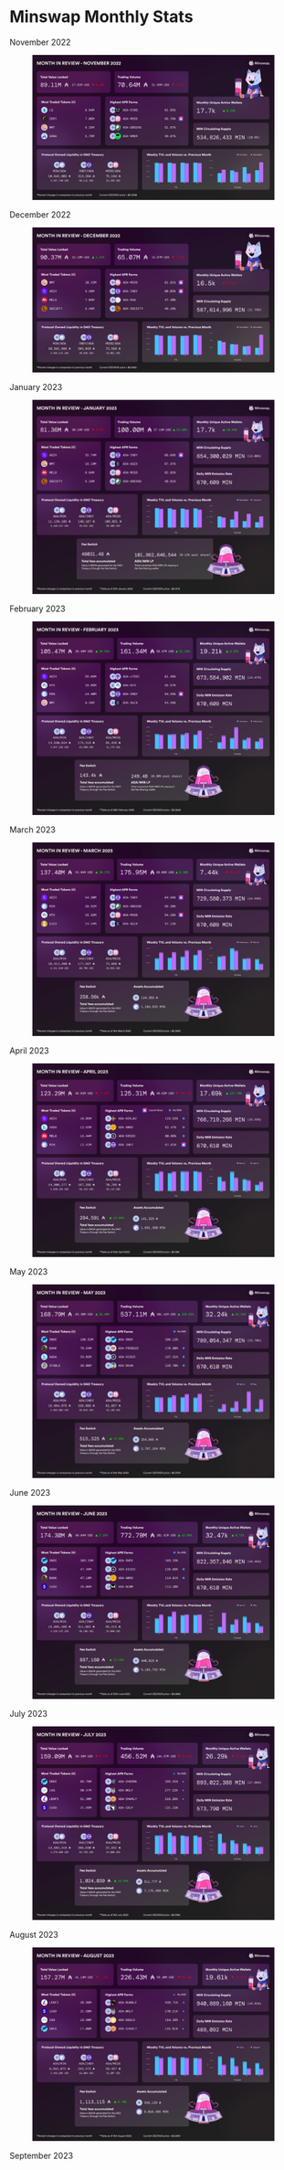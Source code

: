 # Minswap Monthly Stats

November 2022

<figure><img src="../../.gitbook/assets/Monthly Stats - November 2022.jfif" alt=""><figcaption></figcaption></figure>

December 2022

<figure><img src="../../.gitbook/assets/Monthly Stats - December 2022.jfif" alt=""><figcaption></figcaption></figure>

January 2023

<figure><img src="../../.gitbook/assets/Fn0GwPwXwAIcaC6.jfif" alt=""><figcaption></figcaption></figure>

February 2023

<figure><img src="../../.gitbook/assets/February stats.jpg" alt=""><figcaption></figcaption></figure>

March 2023

<figure><img src="../../.gitbook/assets/FskTgyxXsAIYZYM.jpg" alt=""><figcaption></figcaption></figure>

April 2023

<figure><img src="../../.gitbook/assets/FvDQcHwWIAI9Qi4.jpg" alt=""><figcaption></figcaption></figure>

May 2023

<figure><img src="../../.gitbook/assets/may monthly stats.jpg" alt=""><figcaption></figcaption></figure>

June 2023

<figure><img src="../../.gitbook/assets/June stats.jpg" alt=""><figcaption></figcaption></figure>

July 2023

<figure><img src="../../.gitbook/assets/July stats (1).jpg" alt=""><figcaption></figcaption></figure>

August 2023

<figure><img src="../../.gitbook/assets/August stats (1).jpg" alt=""><figcaption></figcaption></figure>

September 2023



<figure><img src="../../.gitbook/assets/September stats.png" alt=""><figcaption></figcaption></figure>
